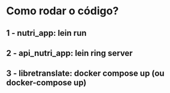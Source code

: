 # Como rodar o código?
## 1 - nutri_app: lein run
## 2 - api_nutri_app: lein ring server
## 3 - libretranslate: docker compose up (ou docker-compose up)
